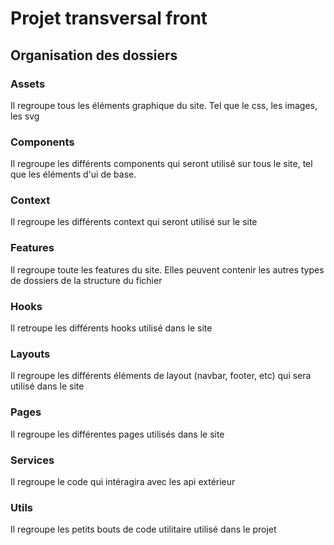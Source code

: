# Projet transversal front

## Organisation des dossiers

### Assets

Il regroupe tous les éléments graphique du site. Tel que le css, les images, les svg

### Components

Il regroupe les différents components qui seront utilisé sur tous le site, tel que les éléments d'ui de base.

### Context

Il regroupe les différents context qui seront utilisé sur le site

### Features

Il regroupe toute les features du site. Elles peuvent contenir les autres types de dossiers de la structure du fichier

### Hooks

Il retroupe les différents hooks utilisé dans le site

### Layouts

Il regroupe les différents éléments de layout (navbar, footer, etc) qui sera utilisé dans le site

### Pages

Il regroupe les différentes pages utilisés dans le site

### Services

Il regroupe le code qui intéragira avec les api extérieur

### Utils

Il regroupe les petits bouts de code utilitaire utilisé dans le projet
